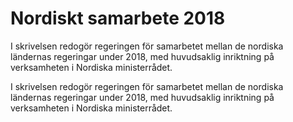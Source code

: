 # Nordiskt samarbete 2018

I skrivelsen redogör regeringen för samarbetet mellan de nordiska ländernas regeringar under 2018, med huvudsaklig inriktning på verksamheten i Nordiska ministerrådet.

I skrivelsen redogör regeringen för samarbetet mellan de nordiska ländernas regeringar under 2018, med huvudsaklig inriktning på verksamheten i Nordiska ministerrådet.
